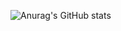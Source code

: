 ![Anurag's GitHub stats](https://github-readme-stats.vercel.app/api?username=Edah115&show_icons=true&theme=merko)
